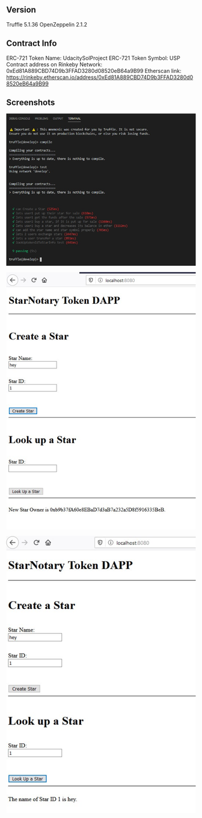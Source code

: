 

## Version
Truffle 5.1.36
OpenZeppelin 2.1.2

## Contract Info
ERC-721 Token Name: UdacitySolProject
ERC-721 Token Symbol: USP
Contract address on Rinkeby Network: 0xEd81A889CBD74D9b3FFAD3280d08520eB64a9B99
Etherscan link: https://rinkeby.etherscan.io/address/0xEd81A889CBD74D9b3FFAD3280d08520eB64a9B99

## Screenshots
![Passing Tests](https://raw.githubusercontent.com/RLNYC/udacity_StarNotary/master/screenshots/passing%20test.jpg)

![Create Star](https://raw.githubusercontent.com/RLNYC/udacity_StarNotary/master/screenshots/create%20star.jpg)

![Look Up Star Info](https://raw.githubusercontent.com/RLNYC/udacity_StarNotary/master/screenshots/look%20up%20star%20info.jpg)